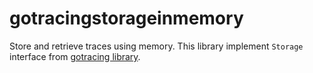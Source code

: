 # gotracingstorageinmemory

Store and retrieve traces using memory. This library implement `Storage` interface from [gotracing library](https://github.com/mnaufalhilmym/gotracing/blob/main/storage.go).
